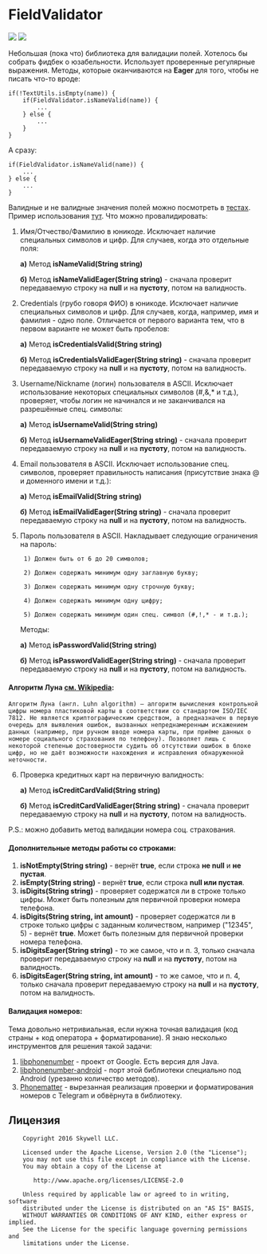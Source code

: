 # FieldValidator

![](http://i.imgur.com/gApYZgg.png?1)  ![](http://i.imgur.com/1Q6ZYHk.png?1)

Небольшая (пока что) библиотека для валидации полей. Хотелось бы собрать фидбек о юзабельности.
Использует проверенные регулярные выражения. Методы, которые оканчиваются на **Eager** для того, чтобы
не писать что-то вроде:

```
if(!TextUtils.isEmpty(name)) {
    if(FieldValidator.isNameValid(name)) {
        ...
    } else {
        ...
    }
}
```

А сразу:
```
if(FieldValidator.isNameValid(name)) {
    ...
} else {
    ...
}
```


Валидные и не валидные значения полей можно посмотреть в [тестах](https://bitbucket.org/kchernenko_sw/fieldvalidatorporject/src/581dabe36af0af6b2fba57f94e2c12c792b8a1d8/fieldvalidator/src/test/java/ua/com/skywell/fieldvalidator/FieldsDataFactory.java?at=master&fileviewer=file-view-default).
Пример использования [тут](https://bitbucket.org/kchernenko_sw/fieldvalidatorporject/src/581dabe36af0af6b2fba57f94e2c12c792b8a1d8/app/src/main/java/ua/com/skywell/fieldvalidatorproject/MainActivity.java?at=master&fileviewer=file-view-default#MainActivity.java-28).
Что можно провалидировать:

1. Имя/Отчество/Фамилию в юникоде. Исключает наличие специальных символов и цифр. Для случаев, когда это отдельные поля:

    **a)** Метод **isNameValid(String string)**

    **б)** Метод **isNameValidEager(String string)** - сначала проверит передаваемую строку на **null** и на **пустоту**, потом на валидность.

2. Credentials (грубо говоря ФИО) в юникоде. Исключает наличие специальных символов и цифр. Для случаев, когда, например, имя и фамилия - одно поле.
Отличается от первого варианта тем, что в первом варианте не может быть пробелов:

    **a)** Метод **isCredentialsValid(String string)**

    **б)** Метод **isCredentialsValidEager(String string)** - сначала проверит передаваемую строку на **null** и на **пустоту**, потом на валидность.

3. Username/Nickname (логин) пользователя в ASCII. Исключает использование некоторых специальных символов (#,&,* и т.д.), проверяет, чтобы логин не начинался и не заканчивался на разрешённые спец. символы:

    **a)** Метод **isUsernameValid(String string)**

    **б)** Метод **isUsernameValidEager(String string)** - сначала проверит передаваемую строку на **null** и на **пустоту**, потом на валидность.

4. Email пользователя в ASCII. Исключает использование спец. символов, проверяет правильность написания (присутствие знака @ и доменного имени и т.д.):

    **a)** Метод **isEmailValid(String string)**

    **б)** Метод **isEmailValidEager(String string)** - сначала проверит передаваемую строку на **null** и на **пустоту**, потом на валидность.

5. Пароль пользователя в ASCII. Накладывает следующие ограничения на пароль:

        1) Должен быть от 6 до 20 символов;

        2) Должен содержать минимум одну заглавную букву;

        3) Должен содержать минимум одну строчную букву;

        4) Должен содержать минимум одну цифру;

        5) Должен содержать минимум один спец. символ (#,!,* - и т.д.);

    Методы:

    **a)** Метод **isPasswordValid(String string)**

    **б)** Метод **isPasswordValidEager(String string)** - сначала проверит передаваемую строку на **null** и на **пустоту**, потом на валидность.

#### Алгоритм Луна [cм. Wikipedia](https://ru.wikipedia.org/wiki/%D0%90%D0%BB%D0%B3%D0%BE%D1%80%D0%B8%D1%82%D0%BC_%D0%9B%D1%83%D0%BD%D0%B0):
    Алгоритм Луна (англ. Luhn algorithm) — алгоритм вычисления контрольной цифры номера пластиковой карты в соответствии со стандартом ISO/IEC 7812. Не является криптографическим средством, а предназначен в первую очередь для выявления ошибок, вызванных непреднамеренным искажением данных (например, при ручном вводе номера карты, при приёме данных о номере социального страхования по телефону). Позволяет лишь с некоторой степенью достоверности судить об отсутствии ошибок в блоке цифр, но не даёт возможности нахождения и исправления обнаруженной неточности.

6. Проверка кредитных карт на первичную валидность:

     **a)** Метод **isCreditCardValid(String string)**

     **б)** Метод **isCreditCardValidEager(String string)** - сначала проверит передаваемую строку на **null** и на **пустоту**, потом на валидность.

 P.S.: можно добавить метод валидации номера соц. страхования.

#### Дополнительные методы работы со строками:
 1. **isNotEmpty(String string)** - вернёт **true**, если строка  **не null** и **не пустая**.
 2. **isEmpty(String string)** - вернёт **true**, если строка **null или пустая**.
 3. **isDigits(String string)** - проверяет содержатся ли в строке только цифры. Может быть полезным для первичной проверки номера телефона.
 4. **isDigits(String string, int amount)** - проверяет содержатся ли в строке только цифры с заданным количеством, например ("12345", 5) - вернёт **true**. Может быть полезным для первичной проверки номера телефона.
 5. **isDigitsEager(String string)** - то же самое, что и п. 3, только сначала проверит передаваемую строку на **null** и на **пустоту**, потом на валидность.
 6. **isDigitsEager(String string, int amount)** - то же самое, что и п. 4, только сначала проверит передаваемую строку на **null** и на **пустоту**, потом на валидность.

#### Валидация номеров:
Тема довольно нетривиальная, если нужна точная валидация (код страны + код оператора + форматирование). Я знаю несколько инструментов для решения такой задачи:

1. [libphonenumber](https://github.com/googlei18n/libphonenumber) - проект от Google. Есть версия для Java.
2. [libphonenumber-android](https://github.com/MichaelRocks/libphonenumber-android) - порт этой библиотеки специально под Android (урезанно количество методов).
3. [Phonematter](https://github.com/terrakok/Phonematter) - вырезанная реализация проверки и форматирования номеров с Telegram и обвёрнута в библиотеку.

## Лицензия

```
    Copyright 2016 Skywell LLC.

    Licensed under the Apache License, Version 2.0 (the "License");
    you may not use this file except in compliance with the License.
    You may obtain a copy of the License at

       http://www.apache.org/licenses/LICENSE-2.0

    Unless required by applicable law or agreed to in writing, software
    distributed under the License is distributed on an "AS IS" BASIS,
    WITHOUT WARRANTIES OR CONDITIONS OF ANY KIND, either express or implied.
    See the License for the specific language governing permissions and
    limitations under the License.
```